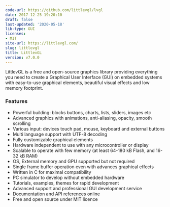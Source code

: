 ```yaml
---
code-url: https://github.com/littlevgl/lvgl
date: 2017-12-25 19:20:10
draft: false
last-updated: '2020-05-18'
lib-type: GUI
licenses:
- MIT
site-url: https://littlevgl.com/
slug: littlevgl
title: LittlevGL
version: v7.0.0
---
```

LittlevGL is a free and open-source graphics library providing everything you need to create a Graphical User Interface (GUI) on embedded systems with easy-to-use graphical elements, beautiful visual effects and low memory footprint.

<!--more-->

### Features
- Powerful building: blocks buttons, charts, lists, sliders, images etc
- Advanced graphics with animations, anti-aliasing, opacity, smooth scrolling
- Various input: devices touch pad, mouse, keyboard and external buttons
- Multi language support with UTF-8 decoding
- Fully customizable graphical elements
- Hardware independent to use with any microcontroller or display
- Scalable to operate with few memory (at least 64-180 kB Flash, and 16-32 kB RAM)
- OS, External memory and GPU supported but not required
- Single frame buffer operation even with advances graphical effects
- Written in C for maximal compatibility
- PC simulator to develop without embedded hardware
- Tutorials, examples, themes for rapid development
- Advanced support and professional GUI development service
- Documentation and API references online
- Free and open source under MIT licence
